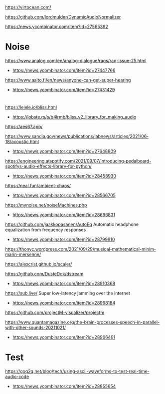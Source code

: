 https://virtocean.com/

https://github.com/lordmulder/DynamicAudioNormalizer

https://news.ycombinator.com/item?id=27565392

# Noise
https://www.analog.com/en/analog-dialogue/raqs/raq-issue-25.html
* https://news.ycombinator.com/item?id=27447766

https://www.aalto.fi/en/news/anyone-can-get-super-hearing
* https://news.ycombinator.com/item?id=27431429

#
https://lelele.io/bliss.html
* https://lobste.rs/s/b4lrmb/bliss_v2_library_for_making_audio

https://aes67.app/

https://www.sandia.gov/news/publications/labnews/articles/2021/06-18/acoustic.html
* https://news.ycombinator.com/item?id=27648809

https://engineering.atspotify.com/2021/09/07/introducing-pedalboard-spotifys-audio-effects-library-for-python/
* https://news.ycombinator.com/item?id=28458930

https://neal.fun/ambient-chaos/
* https://news.ycombinator.com/item?id=28566705

https://mynoise.net/noiseMachines.php
* https://news.ycombinator.com/item?id=28696831

https://github.com/jaakkopasanen/AutoEq Automatic headphone equalization from frequency responses
* https://news.ycombinator.com/item?id=28799910

https://thonyc.wordpress.com/2021/09/29/musical-mathematical-minim-marin-mersenne/

https://alexcrist.github.io/scaler/

https://github.com/DusteDdk/dstream
* https://news.ycombinator.com/item?id=28910368

https://sub.live/ Super low-latency jamming over the internet
* https://news.ycombinator.com/item?id=28968184

https://github.com/projectM-visualizer/projectm

https://www.quantamagazine.org/the-brain-processes-speech-in-parallel-with-other-sounds-20211021/
* https://news.ycombinator.com/item?id=28966491

# Test
https://goq2q.net/blog/tech/using-ascii-waveforms-to-test-real-time-audio-code
* https://news.ycombinator.com/item?id=28855654
